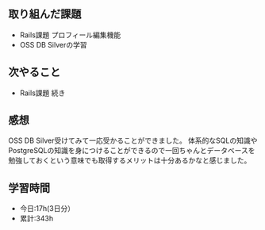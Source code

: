 ## 取り組んだ課題
- Rails課題 プロフィール編集機能
- OSS DB Silverの学習

## 次やること
- Rails課題 続き

## 感想
OSS DB Silver受けてみて一応受かることができました。
体系的なSQLの知識やPostgreSQLの知識を身につけることができるので一回ちゃんとデータベースを勉強しておくという意味でも取得するメリットは十分あるかなと感じました。

## 学習時間
- 今日:17h(3日分）
- 累計:343h

